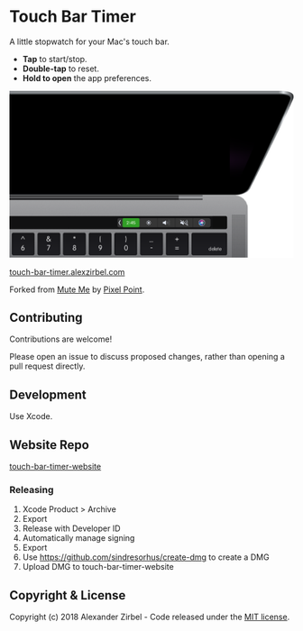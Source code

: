 # Touch Bar Timer

A little stopwatch for your Mac's touch bar.

* **Tap** to start/stop.
* **Double-tap** to reset.
* **Hold to open** the app preferences.

![Screenshot](top-down-active-cropped.png)

[touch-bar-timer.alexzirbel.com](https://touch-bar-timer.alexzirbel.com/)

Forked from [Mute Me](https://github.com/pixel-point/mute-me) by [Pixel
Point](https://muteme.pixelpoint.io/).

## Contributing

Contributions are welcome!

Please open an issue to discuss proposed changes, rather than opening a pull
request directly.

## Development

Use Xcode.

## Website Repo

[touch-bar-timer-website](https://github.com/azirbel/touch-bar-timer-website)

### Releasing

1. Xcode Product > Archive
2. Export
3. Release with Developer ID
4. Automatically manage signing
5. Export
6. Use https://github.com/sindresorhus/create-dmg to create a DMG
7. Upload DMG to touch-bar-timer-website

## Copyright & License

Copyright (c) 2018 Alexander Zirbel - Code released under the [MIT
license](LICENSE).
